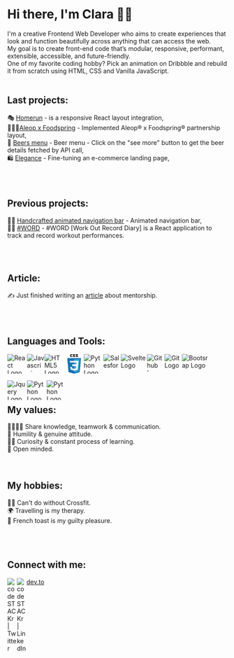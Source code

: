 # Hi there, I'm Clara 👋🏻 

I'm a creative Frontend Web Developer who aims to create experiences that look and function beautifully across anything that can access the web. <br>My goal is to create front-end code that’s modular, responsive, performant, extensible, accessible, and future-friendly.<br>
One of my favorite coding hobby? Pick an animation on Dribbble and rebuild it from scratch using HTML, CSS and Vanilla JavaScript.
<br />
<br />

## Last projects:
:performing_arts: [Homerun](https://uptechflo.netlify.app/) - is a responsive React layout integration,<br>
:weight_lifting_man::ice_cream:[Aleop x Foodspring](https://aleop-foodspring.netlify.app) - Implemented Aleop:registered: x Foodspring:registered: partnership layout,<br>
:beer: [Beers menu](https://beersmenu.netlify.app/) - Beer menu - Click on the "see more" button to get the beer details fetched by API call, <br>
:shopping: [Elegance](https://fashionlayout.netlify.app/) - Fine-tuning an e-commerce landing page,<br>

<br />
<br />

## Previous projects:
:artist: [Handcrafted animated navigation bar](https://toolbar-animation-icon.netlify.app/) - Animated navigation bar,<br>
:weight_lifting_woman: [#WORD](https://workoutrecorddiary.netlify.app/) - #WORD [Work Out Record Diary] is a React application to track and record workout performances.<br>

<br />
<br />

## Article:
:writing_hand: Just finished writing an [article](https://medium.com/@clara.chaouat/how-mentorship-can-level-up-your-coding-skills-after-a-bootcamp-or-as-a-self-taught-developer-b3a536918c20) about mentorship.

<br />
<br />

## Languages and Tools:
<img align="left" src="https://cdn.worldvectorlogo.com/logos/react-2.svg" alt="React Logo" width="45" height="45"/> <img align="left" src="https://cdn.worldvectorlogo.com/logos/logo-javascript.svg" alt="Javascript Logo" width="40" height="40"/> <img align="left" src="https://cdn.worldvectorlogo.com/logos/html5-2.svg" alt="HTML5 Logo" width="45" height="45"/>  <img align="left" alt="CSS3"  width="45" src="https://raw.githubusercontent.com/github/explore/80688e429a7d4ef2fca1e82350fe8e3517d3494d/topics/css/css.png" /> <img align="left" src="https://cdn.worldvectorlogo.com/logos/sass-1.svg" alt="Python Logo" width="45" height="45"/><img align="left" src="https://cdn.worldvectorlogo.com/logos/flask.svg" alt="Salesforce Logo" width="40" height="40"/> 
 <img align="left" src="https://cdn.worldvectorlogo.com/logos/svelte-wordmark-1.svg" alt="Svelte Logo" width="60" height="60"/> <img align="left" src="https://cdn.worldvectorlogo.com/logos/github-icon-1.svg" alt="Github Logo" width="40" height="40"/>  <img align="left" src="https://cdn.worldvectorlogo.com/logos/git-icon.svg" alt="Git Logo" width="40" height="40"/>  <img align="left" src="https://cdn.worldvectorlogo.com/logos/bootstrap-5.svg" alt="Bootsrap Logo" width="60" height="60"/>  <img align="left" src="https://cdn.worldvectorlogo.com/logos/jquery.svg" alt="Jquery Logo" width="45" height="45"/> <img align="left" src="https://cdn.worldvectorlogo.com/logos/python-4.svg" alt="Python Logo" width="45" height="45"/><img align="left" src="https://encrypted-tbn0.gstatic.com/images?q=tbn:ANd9GcSY3u5UT3WAXXTtB2Yrnbvf0LEmXhw9imQL8g&usqp=CAU" alt="Python Logo" width="45" height="45"/>
<br />
<br />
<br />
<br />
<br />



## My values:
:family_woman_woman_girl_boy: Share knowledge, teamwork & communication.<br>
:white_heart: Humility & genuine attitude.<br>
:woman_student: Curiosity & constant process of learning.<br>
:palms_up_together: Open minded.
<br />
<br />
<br />

## My hobbies:
:weight_lifting_woman: Can't do without Crossfit.<br />
:earth_africa: Travelling is my therapy.<br />
:bread: French toast is my guilty pleasure.<br />
<br />
<br />
<br />

## Connect with me:
[<img align="left" alt="codeSTACKr | Twitter" width="22px" src="https://cdn.jsdelivr.net/npm/simple-icons@v3/icons/twitter.svg" />][twitter]
[<img align="left" alt="codeSTACKr | LinkedIn" width="22px" src="https://cdn.jsdelivr.net/npm/simple-icons@v3/icons/linkedin.svg" />][linkedin]
[dev.to](https://dev.to/clarachaouat)

[twitter]: https://twitter.com/ChaouatClara
[linkedin]: https://www.linkedin.com/in/clarachaouat/



<br />
<br />
